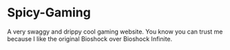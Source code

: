 # Spicy-Gaming
A very swaggy and drippy cool gaming website. You know you can trust me because I like the original Bioshock over Bioshock Infinite.
